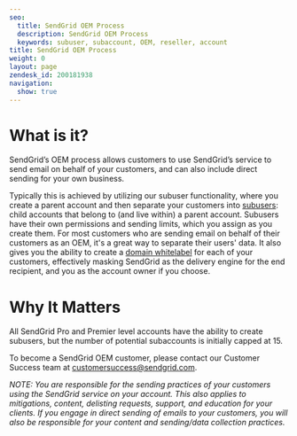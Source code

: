 ```yaml
---
seo:
  title: SendGrid OEM Process
  description: SendGrid OEM Process
  keywords: subuser, subaccount, OEM, reseller, account
title: SendGrid OEM Process
weight: 0
layout: page
zendesk_id: 200181938
navigation:
  show: true
---
```


# What is it?


SendGrid’s OEM process allows customers to use SendGrid’s service to send email on behalf of your customers, and can also include direct sending for your own business.

Typically this is achieved by utilizing our subuser functionality, where you create a parent account and then separate your customers into [subusers]({{root_url}}/User_Guide/Settings/Subusers/index.html): child accounts that belong to (and live within) a parent account. Subusers have their own permissions and sending limits, which you assign as you create them. For most customers who are sending email on behalf of their customers as an OEM, it's a great way to separate their users' data. It also gives you the ability to create a [domain whitelabel]({{root_url}}/User_Guide/Settings/Whitelabel/domains.html) for each of your customers, effectively masking SendGrid as the delivery engine for the end recipient, and you as the account owner if you choose.

# Why It Matters

All SendGrid Pro and Premier level accounts have the ability to create subusers, but the number of potential subaccounts is initially capped at 15. 

To become a SendGrid OEM customer, please contact our Customer Success team at [customersuccess@sendgrid.com](mailto:customersuccess@sendgrid.com).

*NOTE:* _You are responsible for the sending practices of your customers using the SendGrid service on your account. This also applies to mitigations, content, delisting requests, support, and education for your clients. If you engage in direct sending of emails to your customers, you will also be responsible for your content and sending/data collection practices._
